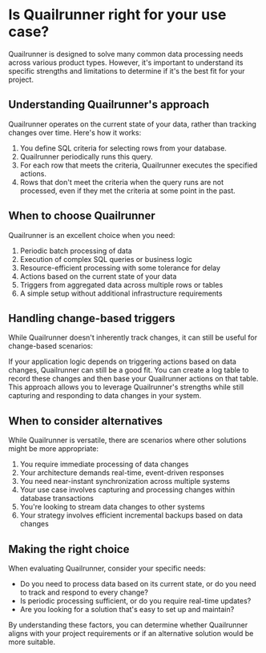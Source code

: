 # Is Quailrunner right for your use case?

Quailrunner is designed to solve many common data processing needs across various product types. However, it's important to understand its specific strengths and limitations to determine if it's the best fit for your project.

## Understanding Quailrunner's approach

Quailrunner operates on the current state of your data, rather than tracking changes over time. Here's how it works:

1. You define SQL criteria for selecting rows from your database.
2. Quailrunner periodically runs this query.
3. For each row that meets the criteria, Quailrunner executes the specified actions.
4. Rows that don't meet the criteria when the query runs are not processed, even if they met the criteria at some point in the past.

## When to choose Quailrunner

Quailrunner is an excellent choice when you need:

1. Periodic batch processing of data
2. Execution of complex SQL queries or business logic
3. Resource-efficient processing with some tolerance for delay
4. Actions based on the current state of your data
5. Triggers from aggregated data across multiple rows or tables
6. A simple setup without additional infrastructure requirements

## Handling change-based triggers

While Quailrunner doesn't inherently track changes, it can still be useful for change-based scenarios:

If your application logic depends on triggering actions based on data changes, Quailrunner can still be a good fit. You can create a log table to record these changes and then base your Quailrunner actions on that table. This approach allows you to leverage Quailrunner's strengths while still capturing and responding to data changes in your system.

## When to consider alternatives

While Quailrunner is versatile, there are scenarios where other solutions might be more appropriate:

1. You require immediate processing of data changes
2. Your architecture demands real-time, event-driven responses
3. You need near-instant synchronization across multiple systems
4. Your use case involves capturing and processing changes within database transactions
5. You're looking to stream data changes to other systems
6. Your strategy involves efficient incremental backups based on data changes

## Making the right choice

When evaluating Quailrunner, consider your specific needs:

- Do you need to process data based on its current state, or do you need to track and respond to every change?
- Is periodic processing sufficient, or do you require real-time updates?
- Are you looking for a solution that's easy to set up and maintain?

By understanding these factors, you can determine whether Quailrunner aligns with your project requirements or if an alternative solution would be more suitable.
